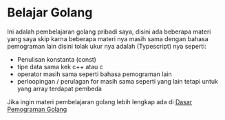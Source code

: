 # Belajar Golang

Ini adalah pembelajaran golang pribadi saya, disini ada beberapa materi yang saya skip karna beberapa materi nya masih sama dengan
bahasa pemograman lain disini tolak ukur nya adalah (Typescript) nya seperti:
- Penulisan konstanta (const)
- tipe data sama kek c++ atau c
- operator masih sama seperti bahasa pemograman lain
- perloopingan / perulagan for masih sama seperti yang lain tetapi untuk yang array terdapat pembeda


Jika ingin materi pembelajaran golang lebih lengkap ada di [Dasar Pemograman Golang](https://dasarpemrogramangolang.novalagung.com)
